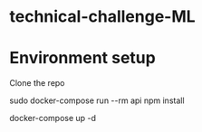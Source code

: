 # technical-challenge-ML

# Environment setup

Clone the repo

sudo docker-compose run --rm api npm install

docker-compose up -d